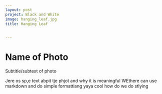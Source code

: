 ```yaml
---
layout: post
project: Black and White
image: hanging_leaf.jpg
title: Hanging Leaf


---
```


# Name of Photo

Subtitle/subtext of photo

Jere os sp,e text abpit tje phjot and why it is meaningful WEthere can use markdown and do simple formattiang yaya cool how do we do stlying